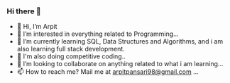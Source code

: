 ### Hi there 👋
- 👋 Hi, I’m Arpit
- 👀 I’m interested in everything related to Programming...
- 🌱 I’m currently learning SQL, Data Structures and Algorithms, and i am also learning full stack development.
- 🧠 I'm also doing competitive coding..
- 💞️ I’m looking to collaborate on anything related to what i am learning...
- 📫 How to reach me? Mail me at arpitpansari98@gmail.com ...

